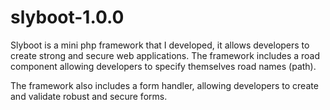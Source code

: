# slyboot-1.0.0

Slyboot is a mini php framework that I developed,
it allows developers to create strong and secure 
web applications. The framework includes a road 
component allowing developers to specify themselves road names (path).

The framework also includes a form handler, 
allowing developers to create and validate robust and secure forms.
